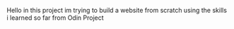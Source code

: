 Hello in this project im trying to build a website from scratch using the skills i learned so far from Odin Project
